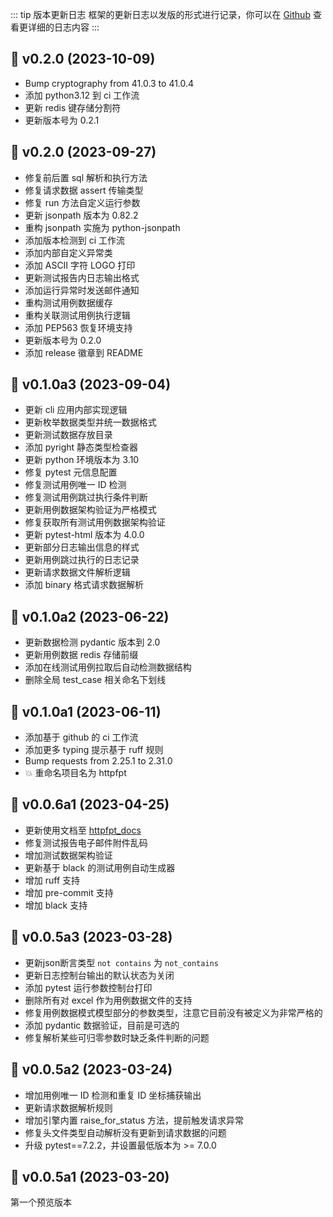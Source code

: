 ::: tip 版本更新日志
框架的更新日志以发版的形式进行记录，你可以在 [Github](https://github.com/wu-clan/httpfpt/releases) 查看更详细的日志内容
:::

## 🔖 v0.2.0 (2023-10-09)

* Bump cryptography from 41.0.3 to 41.0.4
* 添加 python3.12 到 ci 工作流
* 更新 redis 键存储分割符
* 更新版本号为 0.2.1

## 🔖 v0.2.0 (2023-09-27)

* 修复前后置 sql 解析和执行方法
* 修复请求数据 assert 传输类型
* 修复 run 方法自定义运行参数
* 更新 jsonpath 版本为 0.82.2
* 重构 jsonpath 实施为 python-jsonpath
* 添加版本检测到 ci 工作流
* 添加内部自定义异常类
* 添加 ASCII 字符 LOGO 打印
* 更新测试报告内日志输出格式
* 添加运行异常时发送邮件通知
* 重构测试用例数据缓存
* 重构关联测试用例执行逻辑
* 添加 PEP563 恢复环境支持
* 更新版本号为 0.2.0
* 添加 release 徽章到 README

## 🔖 v0.1.0a3 (2023-09-04)

* 更新 cli 应用内部实现逻辑
* 更新枚举数据类型并统一数据格式
* 更新测试数据存放目录
* 添加 pyright 静态类型检查器
* 更新 python 环境版本为 3.10
* 修复 pytest 元信息配置
* 修复测试用例唯一 ID 检测
* 修复测试用例跳过执行条件判断
* 更新用例数据架构验证为严格模式
* 修复获取所有测试用例数据架构验证
* 更新 pytest-html 版本为 4.0.0
* 更新部分日志输出信息的样式
* 更新用例跳过执行的日志记录
* 更新请求数据文件解析逻辑
* 添加 binary 格式请求数据解析

## 🔖 v0.1.0a2 (2023-06-22)

* 更新数据检测 pydantic 版本到 2.0
* 更新用例数据 redis 存储前缀
* 添加在线测试用例拉取后自动检测数据结构
* 删除全局 test_case 相关命名下划线

## 🔖 v0.1.0a1 (2023-06-11)

- 添加基于 github 的 ci 工作流
- 添加更多 typing 提示基于 ruff 规则
- Bump requests from 2.25.1 to 2.31.0
- 💥 重命名项目名为 httpfpt

## 🔖 v0.0.6a1 (2023-04-25)

- 更新使用文档至 [httpfpt_docs](https://wu-clan.github.io/httpfpt_docs/)
- 修复测试报告电子邮件附件乱码
- 增加测试数据架构验证
- 更新基于 black 的测试用例自动生成器
- 增加 ruff 支持
- 增加 pre-commit 支持
- 增加 black 支持

## 🔖 v0.0.5a3 (2023-03-28)

- 更新json断言类型 `not contains` 为 `not_contains`
- 更新日志控制台输出的默认状态为关闭
- 添加 pytest 运行参数控制台打印
- 删除所有对 excel 作为用例数据文件的支持
- 修复用例数据模式模型部分的参数类型，注意它目前没有被定义为非常严格的
- 添加 pydantic 数据验证，目前是可选的
- 修复解析某些可归零参数时缺乏条件判断的问题

## 🔖 v0.0.5a2 (2023-03-24)

- 增加用例唯一 ID 检测和重复 ID 坐标捕获输出
- 更新请求数据解析规则
- 增加引擎内置 raise_for_status 方法，提前触发请求异常
- 修复头文件类型自动解析没有更新到请求数据的问题
- 升级 pytest==7.2.2，并设置最低版本为 >= 7.0.0

## 🔖 v0.0.5a1 (2023-03-20)

第一个预览版本
